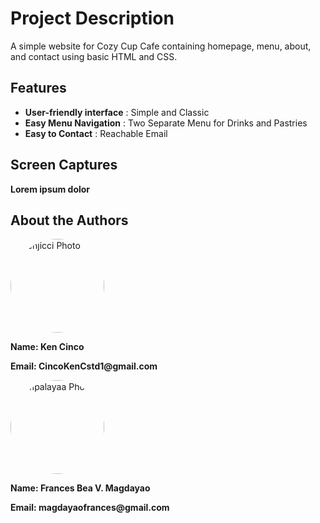 # Project Description
A simple website for Cozy Cup Cafe containing homepage, menu, about, and contact using basic HTML and CSS.

## Features
- __User-friendly interface__ : Simple and Classic
- __Easy Menu Navigation__ : Two Separate Menu for Drinks and Pastries
- __Easy to Contact__ : Reachable Email

## Screen Captures
__Lorem ipsum dolor__

## About the Authors
<img src="[https://github.com/yourusername/yourrepository/raw/main/path/to/yourimage.jpg](https://github.com/account)](https://avatars.githubusercontent.com/u/143150787?s=400&u=92dee789c42731b7d57dfbdb96fe72a3809c1a2d&v=4)" 
     width="150" 
     style="border-radius: 50%;" 
     alt="Kenjicci Photo">

__Name: Ken Cinco__

__Email: CincoKenCstd1@gmail.com__


<img src="https://github.com/ampalayaa" 
     width="150" 
     style="border-radius: 50%;" 
     alt="ampalayaa Photo">

__Name: Frances Bea V. Magdayao__

__Email: magdayaofrances@gmail.com__




